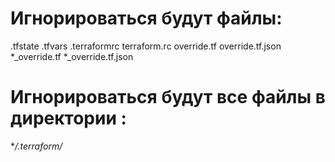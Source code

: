 # Игнорироваться будут файлы:
.tfstate
.tfvars
.terraformrc
terraform.rc
override.tf
override.tf.json
*_override.tf
*_override.tf.json

# Игнорироваться будут все файлы в директории :
**/.terraform/*
